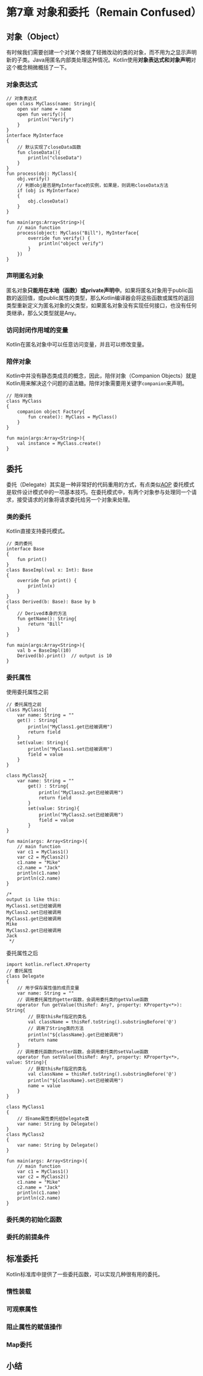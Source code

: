 # 第7章 对象和委托（Remain Confused）
## 对象（Object）
有时候我们需要创建一个对某个类做了轻微改动的类的对象，而不用为之显示声明新的子类。Java用匿名内部类处理这种情况。Kotlin使用**对象表达式和对象声明**对这个概念稍微概括了一下。
### 对象表达式
```
// 对象表达式
open class MyClass(name: String){
    open var name = name
    open fun verify(){
        println("Verify")
    }
}
interface MyInterface
{
    // 默认实现了closeData函数
    fun closeData(){
        println("closeData")
    }
}
fun process(obj: MyClass){
    obj.verify()
    // 判断obj是否是MyInterface的实例，如果是，则调用closeData方法
    if (obj is MyInterface)
    {
        obj.closeData()
    }
}

fun main(args:Array<String>){
    // main function
    process(object: MyClass("Bill"), MyInterface{
        override fun verify() {
            println("object verify")
        }
    })
}
```
### 声明匿名对象
匿名对象**只能用在本地（函数）或private声明中**。如果将匿名对象用于public函数的返回值，或public属性的类型，那么Kotlin编译器会将这些函数或属性的返回类型重新定义为匿名对象的父类型，如果匿名对象没有实现任何接口，也没有任何类继承，那么父类型就是Any。
### 访问封闭作用域的变量
Kotlin在匿名对象中可以任意访问变量，并且可以修改变量。
### 陪伴对象
Kotlin中并没有静态类成员的概念，因此，陪伴对象（Companion Objects）就是Kotlin用来解决这个问题的语法糖。陪伴对象需要用关键字`companion`来声明。
```
// 陪伴对象
class MyClass
{
    companion object Factory{
        fun create(): MyClass = MyClass()
    }
}

fun main(args:Array<String>){
    val instance = MyClass.create()
}
```
## 委托
委托（Delegate）其实是一种非常好的代码重用的方式，有点类似[AOP](https://baike.baidu.com/item/AOP/1332219?fr=aladdin)
委托模式是软件设计模式中的一项基本技巧。在委托模式中，有两个对象参与处理同一个请求，接受请求的对象将请求委托给另一个对象来处理。
### 类的委托
Kotlin直接支持委托模式。
```
// 类的委托
interface Base
{
    fun print()
}
class BaseImpl(val x: Int): Base
{
    override fun print() {
        println(x)
    }
}
class Derived(b: Base): Base by b
{
    // Derived本身的方法
    fun getName(): String{
        return "Bill"
    }
}

fun main(args:Array<String>){
    val b = BaseImpl(10)
    Derived(b).print()  // output is 10
}
```
### 委托属性
使用委托属性之前
```
// 委托属性之前
class MyClass1{
    var name: String = ""
    get() : String{
        println("MyClass1.get已经被调用")
        return field
    }
    set(value: String){
        println("MyClass1.set已经被调用")
        field = value
    }
}

class MyClass2{
    var name: String = ""
        get() : String{
            println("MyClass2.get已经被调用")
            return field
        }
        set(value: String){
            println("MyClass2.set已经被调用")
            field = value
        }
}

fun main(args: Array<String>){
    // main function
    var c1 = MyClass1()
    var c2 = MyClass2()
    c1.name = "Mike"
    c2.name = "Jack"
    println(c1.name)
    println(c2.name)
}

/*
output is like this:
MyClass1.set已经被调用
MyClass2.set已经被调用
MyClass1.get已经被调用
Mike
MyClass2.get已经被调用
Jack
 */
```
委托属性之后
```
import kotlin.reflect.KProperty
// 委托属性
class Delegate
{
    // 用于保存属性值的成员变量
    var name: String = ""
    // 调用委托属性的getter函数，会调用委托类的getValue函数
    operator fun getValue(thisRef: Any?, property: KProperty<*>): String{
        // 获取thisRef指定的类名
        val className = thisRef.toString().substringBefore('@')
        // 调用了String类的方法
        println("${className}.get已经被调用")
        return name
    }
    // 调用委托函数的setter函数，会调用委托类的setValue函数
    operator fun setValue(thisRef: Any?, property: KProperty<*>, value: String){
        // 获取thisRef指定的类名
        val className = thisRef.toString().substringBefore('@')
        println("${className}.set已经被调用")
        name = value
    }
}

class MyClass1
{
    // 将name属性委托给Delegate类
    var name: String by Delegate()
}
class MyClass2
{
    var name: String by Delegate()
}

fun main(args: Array<String>){
    // main function
    var c1 = MyClass1()
    var c2 = MyClass2()
    c1.name = "Mike"
    c2.name = "Jack"
    println(c1.name)
    println(c2.name)
}
```
### 委托类的初始化函数

### 委托的前提条件

## 标准委托
Kotlin标准库中提供了一些委托函数，可以实现几种很有用的委托。
### 惰性装载
### 可观察属性
### 阻止属性的赋值操作
### Map委托
## 小结

